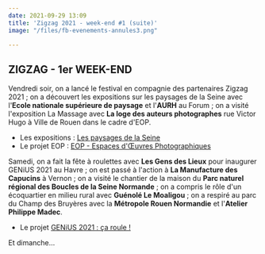 ```yaml
---
date: 2021-09-29 13:09
title: 'Zigzag 2021 - week-end #1 (suite)'
image: "/files/fb-evenements-annules3.png"

---
```

## ZIGZAG - 1er WEEK-END

Vendredi soir, on a lancé le festival en compagnie des partenaires Zigzag 2021 ; on a découvert les expositions sur les paysages de la Seine avec l'**Ecole nationale supérieure de paysage** et l'**AURH** au Forum ; on a visité l'exposition La Massage avec **La loge des auteurs photographes** rue Victor Hugo à Ville de Rouen dans le cadre d'EOP.

* Les expositions : [Les paysages de la Seine](https://festivalzigzag.fr/events/les-paysages-de-la-seine)
* Le projet EOP : [EOP - Espaces d'Œuvres Photographiques](http://man-leforum.fr/maison-de-l-architecture/projets-hors-les-murs/eop/)

Samedi, on a fait la fête à roulettes avec **Les Gens des Lieux** pour inaugurer GENiUS 2021 au Havre ; on est passé à l'action à **La Manufacture des Capucins** à Vernon ; on a visité le chantier de la maison du **Parc naturel régional des Boucles de la Seine Normande** ; on a compris le rôle d'un écoquartier en milieu rural avec **Guénolé Le Moaligou** ; on a respiré au parc du Champ des Bruyères avec la **Métropole Rouen Normandie** et l'**Atelier Philippe Madec**.

* Le projet [GENiUS 2021 : ça roule !](https://festivalzigzag.fr/events/genius-2021-ca-roule)

Et dimanche… 